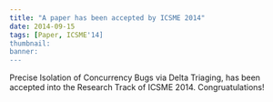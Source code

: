 ```yaml
---
title: "A paper has been accepted by ICSME 2014"
date: 2014-09-15
tags: [Paper, ICSME'14]
thumbnail:
banner: 
---
```

Precise Isolation of Concurrency Bugs via Delta Triaging, has been accepted into the Research Track of ICSME 2014. Congruatulations!